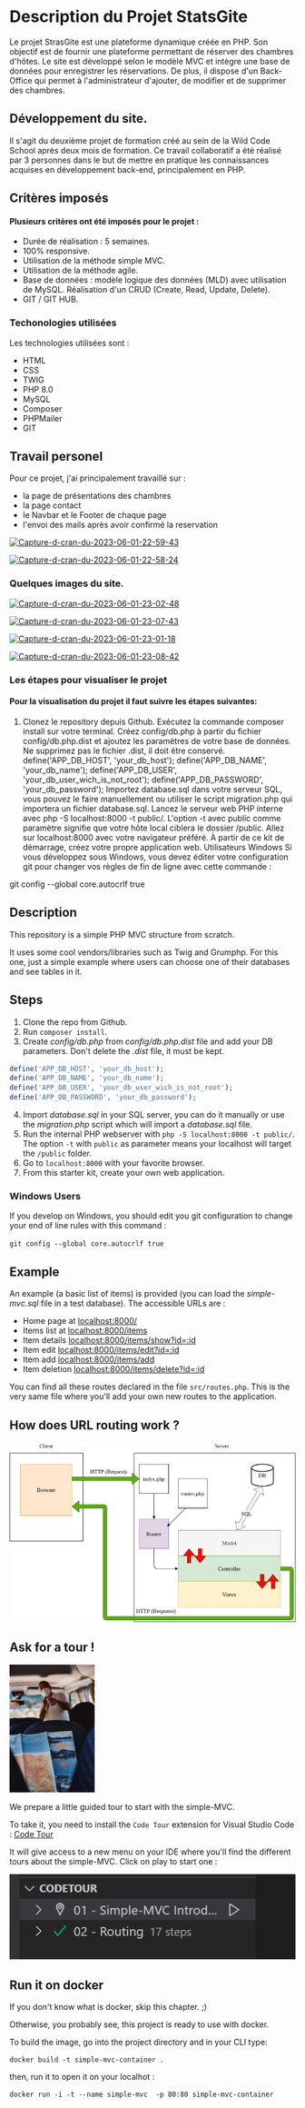 # Description du Projet StatsGite
Le projet StrasGite est une plateforme dynamique créée en PHP. Son objectif est de fournir une plateforme permettant de réserver des chambres d'hôtes. Le site est développé selon le modèle MVC et intègre une base de données pour enregistrer les réservations. De plus, il dispose d'un Back-Office qui permet à l'administrateur d'ajouter, de modifier et de supprimer des chambres.

## Développement du site.

Il s'agit du deuxième projet de formation créé au sein de la Wild Code School après deux mois de formation. Ce travail collaboratif a été réalisé par 3 personnes dans le but de mettre en pratique les connaissances acquises en développement back-end, principalement en PHP.

## Critères imposés

#### Plusieurs critères ont été imposés pour le projet :

* Durée de réalisation : 5 semaines.
* 100% responsive.
* Utilisation de la méthode simple MVC.
* Utilisation de la méthode agile.
* Base de données : modèle logique des données (MLD) avec utilisation de MySQL. Réalisation d'un CRUD (Create, Read, Update, Delete).
* GIT / GIT HUB.

### Techonologies utilisées

Les technologies utilisées sont :

* HTML
* CSS
* TWIG
* PHP 8.0
* MySQL
* Composer
* PHPMailer
* GIT

## Travail personel

Pour ce projet, j'ai principalement travaillé sur :
* la page de présentations des chambres
* la page contact
* le Navbar et le Footer de chaque page
* l'envoi des mails après avoir confirmé la reservation

<a href="https://ibb.co/mXrD6DP"><img src="https://i.ibb.co/Gtfxcxr/Capture-d-cran-du-2023-06-01-22-59-43.png" alt="Capture-d-cran-du-2023-06-01-22-59-43" border="0"></a>

<a href="https://ibb.co/vsrvYWJ"><img src="https://i.ibb.co/3f8Yzb0/Capture-d-cran-du-2023-06-01-22-58-24.png" alt="Capture-d-cran-du-2023-06-01-22-58-24" border="0"></a>

### Quelques images du site.

<a href="https://ibb.co/SrZqQpF"><img src="https://i.ibb.co/hfTpXv3/Capture-d-cran-du-2023-06-01-23-02-48.png" alt="Capture-d-cran-du-2023-06-01-23-02-48" border="0"></a>

<a href="https://ibb.co/CWfDxdH"><img src="https://i.ibb.co/3knQtXC/Capture-d-cran-du-2023-06-01-23-07-43.png" alt="Capture-d-cran-du-2023-06-01-23-07-43" border="0"></a>

<a href="https://ibb.co/Qn2sHN4"><img src="https://i.ibb.co/S0hqmnz/Capture-d-cran-du-2023-06-01-23-01-18.png" alt="Capture-d-cran-du-2023-06-01-23-01-18" border="0"></a>

<a href="https://ibb.co/7pDDvZW"><img src="https://i.ibb.co/VCGGVzS/Capture-d-cran-du-2023-06-01-23-08-42.png" alt="Capture-d-cran-du-2023-06-01-23-08-42" border="0"></a>

### Les étapes pour visualiser le projet

#### Pour la visualisation du projet il faut suivre les étapes suivantes:

1. Clonez le repository depuis Github.
Exécutez la commande composer install sur votre terminal.
Créez config/db.php à partir du fichier config/db.php.dist et ajoutez les paramètres de votre base de données. Ne supprimez pas le fichier .dist, il doit être conservé.
define('APP_DB_HOST', 'your_db_host');
define('APP_DB_NAME', 'your_db_name');
define('APP_DB_USER', 'your_db_user_wich_is_not_root');
define('APP_DB_PASSWORD', 'your_db_password');
Importez database.sql dans votre serveur SQL, vous pouvez le faire manuellement ou utiliser le script migration.php qui importera un fichier database.sql.
Lancez le serveur web PHP interne avec php -S localhost:8000 -t public/. L'option -t avec public comme paramètre signifie que votre hôte local ciblera le dossier /public.
Allez sur localhost:8000 avec votre navigateur préféré.
À partir de ce kit de démarrage, créez votre propre application web.
Utilisateurs Windows
Si vous développez sous Windows, vous devez éditer votre configuration git pour changer vos règles de fin de ligne avec cette commande :

git config --global core.autocrlf true
## Description

This repository is a simple PHP MVC structure from scratch.

It uses some cool vendors/libraries such as Twig and Grumphp.
For this one, just a simple example where users can choose one of their databases and see tables in it.

## Steps

1. Clone the repo from Github.
2. Run `composer install`.
3. Create _config/db.php_ from _config/db.php.dist_ file and add your DB parameters. Don't delete the _.dist_ file, it must be kept.

```php
define('APP_DB_HOST', 'your_db_host');
define('APP_DB_NAME', 'your_db_name');
define('APP_DB_USER', 'your_db_user_wich_is_not_root');
define('APP_DB_PASSWORD', 'your_db_password');
```

4. Import _database.sql_ in your SQL server, you can do it manually or use the _migration.php_ script which will import a _database.sql_ file.
5. Run the internal PHP webserver with `php -S localhost:8000 -t public/`. The option `-t` with `public` as parameter means your localhost will target the `/public` folder.
6. Go to `localhost:8000` with your favorite browser.
7. From this starter kit, create your own web application.

### Windows Users

If you develop on Windows, you should edit you git configuration to change your end of line rules with this command :

`git config --global core.autocrlf true`

## Example

An example (a basic list of items) is provided (you can load the _simple-mvc.sql_ file in a test database). The accessible URLs are :

-   Home page at [localhost:8000/](localhost:8000/)
-   Items list at [localhost:8000/items](localhost:8000/items)
-   Item details [localhost:8000/items/show?id=:id](localhost:8000/item/show?id=2)
-   Item edit [localhost:8000/items/edit?id=:id](localhost:8000/items/edit?id=2)
-   Item add [localhost:8000/items/add](localhost:8000/items/add)
-   Item deletion [localhost:8000/items/delete?id=:id](localhost:8000/items/delete?id=2)

You can find all these routes declared in the file `src/routes.php`. This is the very same file where you'll add your own new routes to the application.

## How does URL routing work ?

![simple_MVC.png](.tours/simple_MVC.png)

## Ask for a tour !

<img src="./.tours/photo-1632178151697-fd971baa906f.jpg" alt="Guided tour" width="150"/>

We prepare a little guided tour to start with the simple-MVC.

To take it, you need to install the `Code Tour` extension for Visual Studio Code : [Code Tour](https://marketplace.visualstudio.com/items?itemName=vsls-contrib.codetour)

It will give access to a new menu on your IDE where you'll find the different tours about the simple-MVC. Click on play to start one :

![menu](.tours/code_tour_menu.png)

## Run it on docker

If you don't know what is docker, skip this chapter. ;)

Otherwise, you probably see, this project is ready to use with docker.

To build the image, go into the project directory and in your CLI type:

```
docker build -t simple-mvc-container .
```

then, run it to open it on your localhot :

```
docker run -i -t --name simple-mvc  -p 80:80 simple-mvc-container
```
